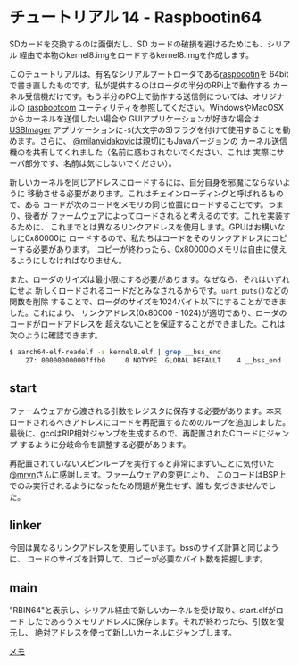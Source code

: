 # チュートリアル 14 - Raspbootin64

SDカードを交換するのは面倒だし、SD カードの破損を避けるためにも、シリアル
経由で本物のkernel8.imgをロードするkernel8.imgを作成します。

このチュートリアルは、有名なシリアルブートローダである[raspbootin](https://github.com/mrvn/raspbootin)を
64bitで書き直したものです。私が提供するのはローダの半分のRPi上で動作する
カーネル受信機だけです。もう半分のPC上で動作する送信側については、オリジナルの
[raspbootcom](https://github.com/mrvn/raspbootin/blob/master/raspbootcom/raspbootcom.cc)
ユーティリティを参照してください。WindowsやMacOSXからカーネルを送信したい場合や
GUIアプリケーションが好きな場合は[USBImager](https://gitlab.com/bztsrc/usbimager)
アプリケーションに`-S`(大文字のS)フラグを付けて使用することを勧めます。さらに、
[@milanvidakovic](https://github.com/milanvidakovic)は親切にもJavaバージョンの
カーネル送信機のを共有してくれました（名前に惑わされないでください、これは
実際にサーバ部分です、名前は気にしないでください）。

新しいカーネルを同じアドレスにロードするには、自分自身を邪魔にならないように
移動させる必要があります。これはチェインローディングと呼ばれるもので、ある
コードが次のコードをメモリの同じ位置にロードすることです。つまり、後者が
ファームウェアによってロードされると考えるのです。これを実装するために、
これまでとは異なるリンクアドレスを使用します。GPUはお構いなしに0x80000に
ロードするので、私たちはコードをそのリンクアドレスにコピーする必要があります。
コピーが終わったら、0x80000のメモリは自由に使えるようにしなければなりません。

また、ローダのサイズは最小限にする必要があります。なぜなら、それはいずれにせよ
新しくロードされるコードだとみなされるからです。`uart_puts()`などの関数を削除
することで、ローダのサイズを1024バイト以下にすることができました。これにより、
リンクアドレス(0x80000 - 1024)が適切であり、ローダのコードがロードアドレスを
超えないことを保証することができました。これは次のように確認できます。

```sh
$ aarch64-elf-readelf -s kernel8.elf | grep __bss_end
    27: 000000000007ffb0     0 NOTYPE  GLOBAL DEFAULT    4 __bss_end
```

## start

ファームウェアから渡される引数をレジスタに保存する必要があります。本来
ロードされるべきアドレスにコードを再配置するためのループを追加しました。
最後に、gccはRIP相対ジャンブを生成するので、再配置されたCコードにジャンプ
するように分岐命令を調整する必要があります。

再配置されていないスピンループを実行すると非常にまずいことに気付いた
[@mrvn](https://github.com/mrvn)さんに感謝します。ファームウェアの変更により、
このコードはBSP上でのみ実行されるようになったため問題が発生せず、誰も
気づきませんでした。

## linker

今回は異なるリンクアドレスを使用しています。bssのサイズ計算と同じように、
コードのサイズを計算して、コピーが必要なバイト数を把握します。

## main

"RBIN64"と表示し、シリアル経由で新しいカーネルを受け取り、start.elfがロード
したであろうメモリアドレスに保存します。それが終わったら、引数を復元し、
絶対アドレスを使って新しいカーネルにジャンプします。

[メモ](MEMO.md)
